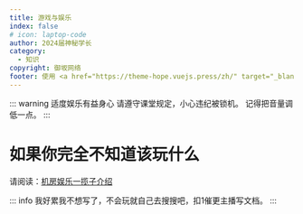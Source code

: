 ```yaml
---
title: 游戏与娱乐
index: false
# icon: laptop-code
author: 2024届神秘学长
category:
  - 知识
copyright: 御坂网络
footer: 使用 <a href="https://theme-hope.vuejs.press/zh/" target="_blank">VuePress Theme Hope</a> 主题 | MIT 协议, 版权所有 © 2025-至今 Misaka2298
---
```


::: warning 适度娱乐有益身心
请遵守课堂规定，小心违纪被锁机。
记得把音量调低一点。
:::

# 如果你完全不知道该玩什么
请阅读：[机房娱乐一揽子介绍](https://docs.misaka2298.icu/hscm/play/intro.html)

::: info 我好累我不想写了，不会玩就自己去搜搜吧，扣1催更主播写文档。
:::